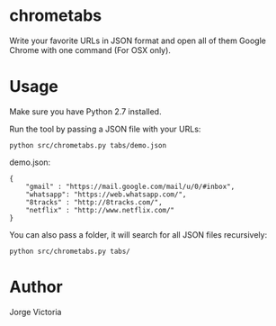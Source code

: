 # chrometabs
Write your favorite URLs in JSON format and open all of them Google Chrome with one command (For OSX only).

# Usage
Make sure you have Python 2.7 installed.

Run the tool by passing a JSON file with your URLs:

``` shell
python src/chrometabs.py tabs/demo.json
```

demo.json:
```
{
    "gmail" : "https://mail.google.com/mail/u/0/#inbox",
    "whatsapp": "https://web.whatsapp.com/",
    "8tracks" : "http://8tracks.com/",
    "netflix" : "http://www.netflix.com/"
}
```

You can also pass a folder, it will search for all JSON files recursively:

``` shell
python src/chrometabs.py tabs/
```

# Author
Jorge Victoria
